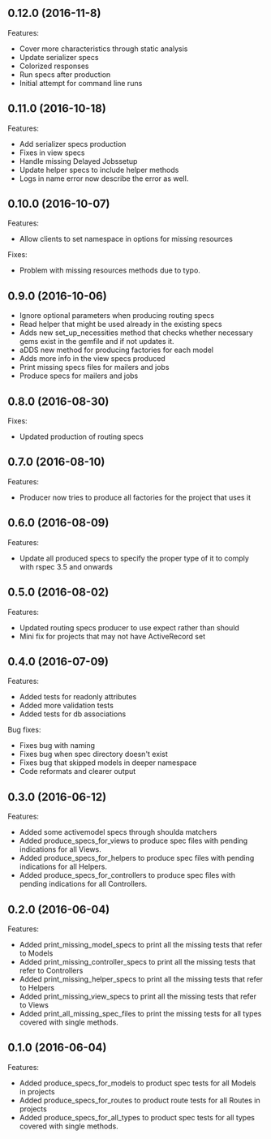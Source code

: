 ## 0.12.0 (2016-11-8)

Features:
* Cover more characteristics through static analysis
* Update serializer specs
* Colorized responses
* Run specs after production
* Initial attempt for command line runs

## 0.11.0 (2016-10-18)

Features:
* Add serializer specs production
* Fixes in view specs
* Handle missing Delayed Jobssetup
* Update helper specs to include helper methods
* Logs in name error now describe the error as well.

## 0.10.0 (2016-10-07)

Features:
* Allow clients to set namespace in options for missing resources

Fixes:
* Problem with missing resources methods due to typo.

## 0.9.0 (2016-10-06)

* Ignore optional parameters when producing routing specs
* Read helper that might be used already in the existing specs
* Adds new set_up_necessities method that checks whether necessary gems exist in the gemfile and if not updates it.
* aDDS new method for producing factories for each model
* Adds more info in the view specs produced
* Print missing specs files for mailers and jobs
* Produce specs for mailers and jobs


## 0.8.0 (2016-08-30)

Fixes:
* Updated production of routing specs

## 0.7.0 (2016-08-10)

Features:
* Producer now tries to produce all factories for the project that uses it

## 0.6.0 (2016-08-09)

Features:
* Update all produced specs to specify the proper type of it to comply with rspec 3.5 and onwards

## 0.5.0 (2016-08-02)

Features:
* Updated routing specs producer to use expect rather than should
* Mini fix for projects that may not have ActiveRecord set

## 0.4.0 (2016-07-09)

Features:
* Added tests for readonly attributes
* Added more validation tests
* Added tests for db associations

Bug fixes:
* Fixes bug with naming
* Fixes bug when spec directory doesn't exist
* Fixes bug that skipped models in deeper namespace
* Code reformats and clearer output

## 0.3.0 (2016-06-12)

Features:
* Added some activemodel specs through shoulda matchers
* Added produce_specs_for_views to produce spec files with pending indications for all Views.
* Added produce_specs_for_helpers to produce spec files with pending indications for all Helpers.
* Added produce_specs_for_controllers to produce spec files with pending indications for all Controllers.

## 0.2.0 (2016-06-04)

Features:
* Added print_missing_model_specs to print all the missing tests that refer to Models
* Added print_missing_controller_specs to print all the missing tests that refer to Controllers
* Added print_missing_helper_specs to print all the missing tests that refer to Helpers
* Added print_missing_view_specs to print all the missing tests that refer to Views
* Added print_all_missing_spec_files to print the missing tests for all types covered with single methods.

## 0.1.0 (2016-06-04)

Features:
* Added produce_specs_for_models to product spec tests for all Models in projects
* Added produce_specs_for_routes to product route tests for all Routes in projects
* Added produce_specs_for_all_types to product spec tests for all types covered with single methods.